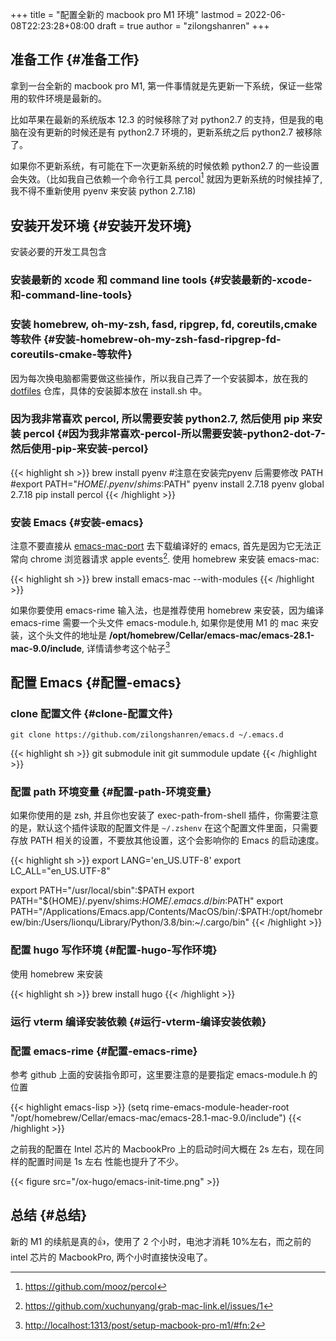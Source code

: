 +++
title = "配置全新的 macbook pro M1 环境"
lastmod = 2022-06-08T22:23:28+08:00
draft = true
author = "zilongshanren"
+++

## 准备工作 {#准备工作}

拿到一台全新的 macbook pro M1, 第一件事情就是先更新一下系统，保证一些常用的软件环境是最新的。

比如苹果在最新的系统版本 12.3 的时候移除了对 python2.7 的支持，但是我的电脑在没有更新的时候还是有 python2.7 环境的，更新系统之后 python2.7 被移除了。

如果你不更新系统，有可能在下一次更新系统的时候依赖 python2.7 的一些设置会失效。（比如我自己依赖一个命令行工具 percol[^fn:1] 就因为更新系统的时候挂掉了,我不得不重新使用 pyenv 来安装 python 2.7.18)


## 安装开发环境 {#安装开发环境}

安装必要的开发工具包含


### 安装最新的 xcode 和 command line tools {#安装最新的-xcode-和-command-line-tools}


### 安装 homebrew, oh-my-zsh, fasd, ripgrep, fd, coreutils,cmake 等软件 {#安装-homebrew-oh-my-zsh-fasd-ripgrep-fd-coreutils-cmake-等软件}

因为每次换电脑都需要做这些操作，所以我自己弄了一个安装脚本，放在我的 [dotfiles](https://github.com/zilongshanren/dotfiles) 仓库，具体的安装脚本放在 install.sh 中。


### 因为我非常喜欢 percol, 所以需要安装 python2.7, 然后使用 pip 来安装 percol {#因为我非常喜欢-percol-所以需要安装-python2-dot-7-然后使用-pip-来安装-percol}

{{< highlight sh >}}
  brew install pyenv
#注意在安装完pyenv 后需要修改 PATH
#export PATH="${HOME}/.pyenv/shims:$PATH"
  pyenv install 2.7.18
  pyenv global 2.7.18
  pip install percol
{{< /highlight >}}


### 安装 Emacs {#安装-emacs}

注意不要直接从 [emacs-mac-port](https://github.com/railwaycat/homebrew-emacsmacport/releases/tag/emacs-28.1-mac-9.0.1) 去下载编译好的 emacs, 首先是因为它无法正常向 chrome 浏览器请求 apple events[^fn:2].
使用 homebrew 来安装 emacs-mac:

{{< highlight sh >}}
brew install emacs-mac --with-modules
{{< /highlight >}}

如果你要使用 emacs-rime 输入法，也是推荐使用 homebrew 来安装，因为编译 emacs-rime 需要一个头文件 emacs-module.h,
如果你是使用 M1 的 mac 来安装，这个头文件的地址是 **/opt/homebrew/Cellar/emacs-mac/emacs-28.1-mac-9.0/include**,
详情请参考这个帖子[^fn:3]


## 配置 Emacs {#配置-emacs}


### clone 配置文件 {#clone-配置文件}

`git clone https://github.com/zilongshanren/emacs.d ~/.emacs.d`

{{< highlight sh >}}
git submodule init
git summodule update
{{< /highlight >}}


### 配置 path 环境变量 {#配置-path-环境变量}

如果你使用的是 zsh, 并且你也安装了 exec-path-from-shell 插件，你需要注意的是，默认这个插件读取的配置文件是 `~/.zshenv`
在这个配置文件里面，只需要存放 PATH 相关的设置，不要放其他设置，这个会影响你的 Emacs 的启动速度。

{{< highlight sh >}}
export LANG='en_US.UTF-8'
export LC_ALL="en_US.UTF-8"

export PATH="/usr/local/sbin":$PATH
export PATH="${HOME}/.pyenv/shims:$HOME/.emacs.d/bin:$PATH"
export PATH="/Applications/Emacs.app/Contents/MacOS/bin/:$PATH:/opt/homebrew/bin:/Users/lionqu/Library/Python/3.8/bin:~/.cargo/bin"
{{< /highlight >}}


### 配置 hugo 写作环境 {#配置-hugo-写作环境}

使用 homebrew 来安装

{{< highlight sh >}}
brew install hugo
{{< /highlight >}}


### 运行 vterm 编译安装依赖 {#运行-vterm-编译安装依赖}


### 配置 emacs-rime {#配置-emacs-rime}

参考 github 上面的安装指令即可，这里要注意的是要指定 emacs-module.h 的位置

{{< highlight emacs-lisp >}}
(setq rime-emacs-module-header-root "/opt/homebrew/Cellar/emacs-mac/emacs-28.1-mac-9.0/include")
{{< /highlight >}}

之前我的配置在 Intel 芯片的 MacbookPro 上的启动时间大概在 2s 左右，现在同样的配置时间是 1s 左右 性能也提升了不少。

{{< figure src="/ox-hugo/emacs-init-time.png" >}}


## 总结 {#总结}

新的 M1 的续航是真的👍，使用了 2 个小时，电池才消耗 10%左右，而之前的 intel 芯片的 MacbookPro, 两个小时直接快没电了。

[^fn:1]: <https://github.com/mooz/percol>
[^fn:2]: <https://github.com/xuchunyang/grab-mac-link.el/issues/1>
[^fn:3]: <http://localhost:1313/post/setup-macbook-pro-m1/#fn:2>
